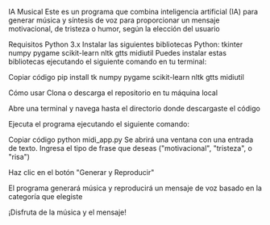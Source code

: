IA Musical
Este es un programa que combina inteligencia artificial (IA) para generar música y síntesis de voz para proporcionar un mensaje motivacional, de tristeza o humor, según la elección del usuario

Requisitos
Python 3.x
Instalar las siguientes bibliotecas Python:
tkinter
numpy
pygame
scikit-learn
nltk
gtts
midiutil
Puedes instalar estas bibliotecas ejecutando el siguiente comando en tu terminal:

Copiar código
pip install tk numpy pygame scikit-learn nltk gtts midiutil

Cómo usar
Clona o descarga el repositorio en tu máquina local

Abre una terminal y navega hasta el directorio donde descargaste el código

Ejecuta el programa ejecutando el siguiente comando:

Copiar código
python midi_app.py
Se abrirá una ventana con una entrada de texto. Ingresa el tipo de frase que deseas ("motivacional", "tristeza", o "risa")

Haz clic en el botón "Generar y Reproducir"

El programa generará música y reproducirá un mensaje de voz basado en la categoría que elegiste

¡Disfruta de la música y el mensaje!
